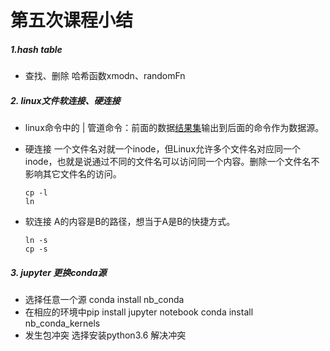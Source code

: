 # 第五次课程小结

##### 1.hash table

+ 查找、删除 哈希函数xmodn、randomFn

##### 2. linux文件软连接、硬连接

+ linux命令中的 | 管道命令：前面的数据[结果集](https://www.baidu.com/s?wd=结果集&tn=SE_PcZhidaonwhc_ngpagmjz&rsv_dl=gh_pc_zhidao)输出到后面的命令作为数据源。

+ 硬连接 一个文件名对就一个inode，但Linux允许多个文件名对应同一个inode，也就是说通过不同的文件名可以访问同一个内容。删除一个文件名不影响其它文件名的访问。

  ```
  cp -l 
  ln
  ```
  
+ 软连接 A的内容是B的路径，想当于A是B的快捷方式。

  ```
  ln -s
  cp -s 
  ```

  

##### 3. jupyter 更换conda源

+ 选择任意一个源 conda install nb_conda
+ 在相应的环境中pip install jupyter notebook conda install nb_conda_kernels
+ 发生包冲突 选择安装python3.6 解决冲突

  